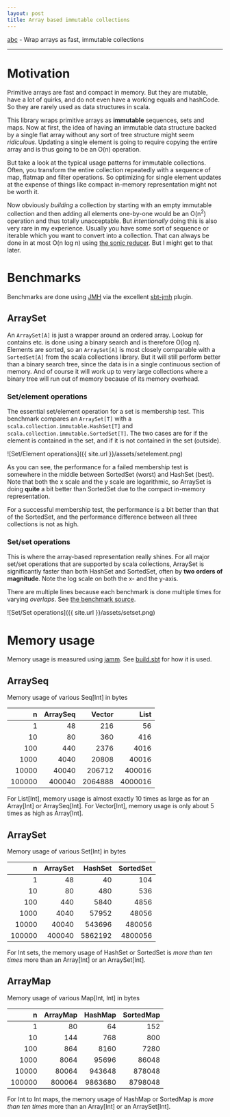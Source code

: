 ```yaml
---
layout: post
title: Array based immutable collections
---
```


[abc](https://github.com/rklaehn/abc) - Wrap arrays as fast, immutable collections

-----

# Motivation

Primitive arrays are fast and compact in memory. But they are mutable, have a lot of quirks, and do not even have a working equals and hashCode. So they are rarely used as data structures in scala.

This library wraps primitive arrays as **immutable** sequences, sets and maps. Now at first, the idea of having an immutable data structure backed by a single flat array without any sort of tree structure might seem *ridiculous*. Updating a single element is going to require copying the entire array and is thus going to be an O(n) operation.

But take a look at the typical usage patterns for immutable collections. Often, you transform the entire collection repeatedly with a sequence of map, flatmap and filter operations. So optimizing for single element updates at the expense of things like compact in-memory representation might not be worth it.

Now obviously *building* a collection by starting with an empty immutable collection and then adding all elements one-by-one would be an O(n<sup>2</sup>) operation and thus totally unacceptable. But *intentionally* doing this is also very rare in my experience. Usually you have some sort of sequence or iterable which you want to convert into a collection. That can always be done in at most O(n log n) using [the sonic reducer](https://github.com/rklaehn/sonicreducer). But I might get to that later.

# Benchmarks

Benchmarks are done using [JMH](http://openjdk.java.net/projects/code-tools/jmh/) via the excellent [sbt-jmh](https://github.com/ktoso/sbt-jmh) plugin.

## ArraySet

An `ArraySet[A]` is just a wrapper around an ordered array. Lookup for contains etc. is done using a binary search and is therefore O(log n). Elements are sorted, so an `ArraySet[A]` is most closely comparable with a `SortedSet[A]` from the scala collections library. But it will still perform better than a binary search tree, since the data is in a single continuous section of memory. And of course it will work up to very large collections where a binary tree will run out of memory because of its memory overhead.

### Set/element operations

The essential set/element operation for a set is membership test. This benchmark compares an `ArraySet[T]` with a `scala.collection.immutable.HashSet[T]` and `scala.collection.immutable.SortedSet[T]`. The two cases are for if the element is contained in the set, and if it is not contained in the set (outside).

![Set/Element operations]({{ site.url }}/assets/setelement.png)

As you can see, the performance for a failed membership test is somewhere in the middle between SortedSet (worst) and HashSet (best). Note that both the x scale and the y scale are logarithmic, so ArraySet is doing **quite** a bit better than SortedSet due to the compact in-memory representation.

For a successful membership test, the performance is a bit better than that of the SortedSet, and the performance difference between all three collections is not as high.

### Set/set operations

This is where the array-based representation really shines. For all major set/set operations that are supported by scala collections, ArraySet is significantly faster than both HashSet and SortedSet, often by **two orders of magnitude**. Note the log scale on both the x- and the y-axis.

There are multiple lines because each benchmark is done multiple times for varying *overlaps*. See [the benchmark source](https://github.com/rklaehn/abc/blob/4eef7940c80da84b4c212b1e1dc2aff624c34930/jmhBenchmarks/src/main/scala/com/rklaehn/abc/SetSetBench.scala).

![Set/Set operations]({{ site.url }}/assets/setset.png)

# Memory usage

Memory usage is measured using [jamm](https://github.com/jbellis/jamm). See [build.sbt](https://github.com/rklaehn/abc/blob/c9cb4f8ca8af6daa504869c5bfbe7d693032fa71/build.sbt#L127) for how it is used.

## ArraySeq

Memory usage of various Seq[Int] in bytes

|n|ArraySeq|Vector|List|
|--:|--:|--:|--:|
| 1| 48| 216| 56|
| 10| 80| 360| 416|
| 100| 440| 2376| 4016|
| 1000| 4040| 20808| 40016|
| 10000| 40040| 206712| 400016|
| 100000| 400040| 2064888| 4000016|

For List[Int], memory usage is almost exactly 10 times as large as for an Array[Int] or ArraySeq[Int]. For Vector[Int], memory usage is only about 5 times as high as Array[Int].

## ArraySet

Memory usage of various Set[Int] in bytes

|    n | ArraySet | HashSet | SortedSet |
|-----:|---------:|--------:|----------:|
|     1|        48|       40|        104|
|    10|        80|      480|        536|
|   100|       440|     5840|       4856|
|  1000|      4040|    57952|      48056|
| 10000|     40040|   543696|     480056|
|100000|    400040|  5862192|    4800056|

For Int sets, the memory usage of HashSet or SortedSet is *more than ten times* more than an Array[Int] or an ArraySet[Int].

## ArrayMap

Memory usage of various Map[Int, Int] in bytes

|n|ArrayMap|HashMap|SortedMap|
|--:|--:|--:|--:|
| 1| 80| 64| 152|
| 10| 144| 768| 800|
| 100| 864| 8160| 7280|
| 1000| 8064| 95696| 86048|
| 10000| 80064| 943648| 878048|
| 100000| 800064| 9863680| 8798048|

For Int to Int maps, the memory usage of HashMap or SortedMap is *more than ten times* more than an Array[Int] or an ArraySet[Int].
